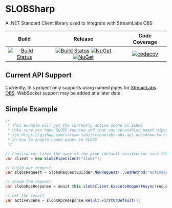 # SLOBSharp
A .NET Standard Client library used to integrate with StreamLabs OBS

|Build|Release|Code Coverage|
|:---:|:-----:|:-----------:|
|[![Build Status](https://travis-ci.org/StephenMP/SLOBSharp.svg?branch=master)](https://travis-ci.org/StephenMP/SLOBSharp)|[![Build Status](https://travis-ci.org/StephenMP/SLOBSharp.svg?branch=release)](https://travis-ci.org/StephenMP/SLOBSharp) [![NuGet](https://img.shields.io/nuget/v/SLOBSharp.svg)](https://www.nuget.org/packages/SLOBSharp/) [![NuGet](https://img.shields.io/nuget/dt/SLOBSharp.svg)](https://www.nuget.org/packages/SLOBSharp/)|[![codecov](https://codecov.io/gh/StephenMP/SLOBSharp/branch/master/graph/badge.svg)](https://codecov.io/gh/StephenMP/SLOBSharp)|

## Current API Support
Currently, this project only supports using named pipes for [StreamLabs OBS](https://streamlabs.com/streamlabs-obs). WebSocket support may be added at a later date.

## Simple Example
```csharp
/* 
 * This example will get the currently active scene in SLOBS
 * Make sure you have SLOBS running and that you've enabled named pipes before trying
 * See https://github.com/stream-labs/streamlabs-obs-api-docs#how-to-connect-web-application-to-streamlabs-obs
 * on how to enable named pipes in SLOBS
 */

// Constructor takes the name of the pipe (default constructor uses the pipe name "slobs")
var client = new SlobsPipeClient("slobs");

// Build our request
var slobsRequest = SlobsRequestBuilder.NewRequest().SetMethod("activeScene").SetResource("ScenesService").BuildRequest();

// Issue the request
var slobsRpcResponse = await this.slobsClient.ExecuteRequestAsync(request).ConfigureAwait(false);

// Get the result
var activeScene = slobsRpcResponse.Result.FirstOrDefault();
```
